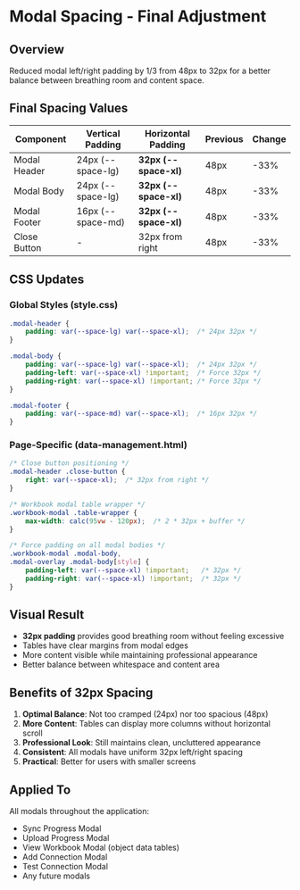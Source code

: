 # Modal Spacing - Final Adjustment

## Overview
Reduced modal left/right padding by 1/3 from 48px to 32px for a better balance between breathing room and content space.

## Final Spacing Values

| Component | Vertical Padding | Horizontal Padding | Previous | Change |
|-----------|-----------------|-------------------|----------|---------|
| Modal Header | 24px (--space-lg) | **32px (--space-xl)** | 48px | -33% |
| Modal Body | 24px (--space-lg) | **32px (--space-xl)** | 48px | -33% |
| Modal Footer | 16px (--space-md) | **32px (--space-xl)** | 48px | -33% |
| Close Button | - | 32px from right | 48px | -33% |

## CSS Updates

### Global Styles (style.css)
```css
.modal-header {
    padding: var(--space-lg) var(--space-xl);  /* 24px 32px */
}

.modal-body {
    padding: var(--space-lg) var(--space-xl);  /* 24px 32px */
    padding-left: var(--space-xl) !important;  /* Force 32px */
    padding-right: var(--space-xl) !important; /* Force 32px */
}

.modal-footer {
    padding: var(--space-md) var(--space-xl);  /* 16px 32px */
}
```

### Page-Specific (data-management.html)
```css
/* Close button positioning */
.modal-header .close-button {
    right: var(--space-xl);  /* 32px from right */
}

/* Workbook modal table wrapper */
.workbook-modal .table-wrapper {
    max-width: calc(95vw - 120px);  /* 2 * 32px + buffer */
}

/* Force padding on all modal bodies */
.workbook-modal .modal-body,
.modal-overlay .modal-body[style] {
    padding-left: var(--space-xl) !important;   /* 32px */
    padding-right: var(--space-xl) !important;  /* 32px */
}
```

## Visual Result

- **32px padding** provides good breathing room without feeling excessive
- Tables have clear margins from modal edges
- More content visible while maintaining professional appearance
- Better balance between whitespace and content area

## Benefits of 32px Spacing

1. **Optimal Balance**: Not too cramped (24px) nor too spacious (48px)
2. **More Content**: Tables can display more columns without horizontal scroll
3. **Professional Look**: Still maintains clean, uncluttered appearance
4. **Consistent**: All modals have uniform 32px left/right spacing
5. **Practical**: Better for users with smaller screens

## Applied To

All modals throughout the application:
- Sync Progress Modal
- Upload Progress Modal
- View Workbook Modal (object data tables)
- Add Connection Modal
- Test Connection Modal
- Any future modals